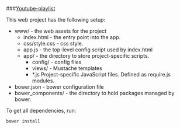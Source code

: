 
###[Youtube-playlist](http://luukschipperheyn.nl/youtubePlaylist/www/)

This web project has the following setup:

* www/ - the web assets for the project
    * index.html - the entry point into the app.
    * css/style.css - css style.
    * app.js - the top-level config script used by index.html
    * app/ - the directory to store project-specific scripts.
    	* config/ - config files
    	* views/ - Mustache templates
    	* *.js Project-specific JavaScript files. Defined as require.js modules.
* bower.json - bower configuration file
* bower_components/ - the directory to hold packages managed by bower.

To get all dependencies, run:
	
	bower install

